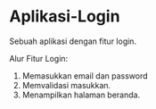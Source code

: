 # Aplikasi-Login
Sebuah aplikasi dengan fitur login.

Alur Fitur Login:
1. Memasukkan email dan password
2. Memvalidasi masukkan.
3. Menampilkan halaman beranda.
